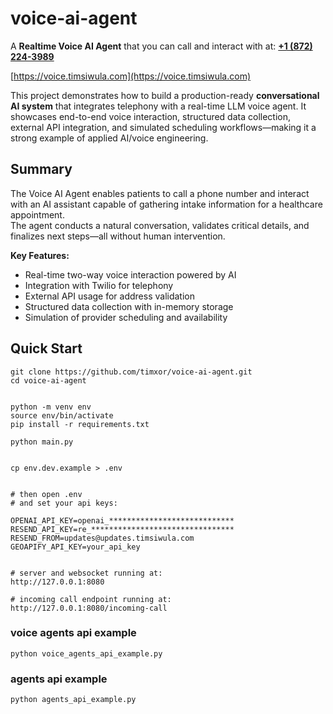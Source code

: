 # voice-ai-agent

A **Realtime Voice AI Agent** that you can call and interact with at:
<a href="tel:+18722243989"><strong>+1 (872) 224-3989</strong></a>

[https://voice.timsiwula.com](https://voice.timsiwula.com)

This project demonstrates how to build a production-ready **conversational AI system** that integrates telephony with a real-time LLM voice agent. It showcases end-to-end voice interaction, structured data collection, external API integration, and simulated scheduling workflows—making it a strong example of applied AI/voice engineering.

## Summary

The Voice AI Agent enables patients to call a phone number and interact with an AI assistant capable of gathering intake information for a healthcare appointment.  
The agent conducts a natural conversation, validates critical details, and finalizes next steps—all without human intervention.  

**Key Features:**  
- Real-time two-way voice interaction powered by AI  
- Integration with Twilio for telephony  
- External API usage for address validation  
- Structured data collection with in-memory storage  
- Simulation of provider scheduling and availability  


## Quick Start

```
git clone https://github.com/timxor/voice-ai-agent.git
cd voice-ai-agent


python -m venv env
source env/bin/activate
pip install -r requirements.txt

python main.py


cp env.dev.example > .env


# then open .env
# and set your api keys:

OPENAI_API_KEY=openai_****************************
RESEND_API_KEY=re_********************************
RESEND_FROM=updates@updates.timsiwula.com
GEOAPIFY_API_KEY=your_api_key


# server and websocket running at:
http://127.0.0.1:8080

# incoming call endpoint running at:
http://127.0.0.1:8080/incoming-call

```


### voice agents api example

```
python voice_agents_api_example.py
```

### agents api example

```
python agents_api_example.py
```
